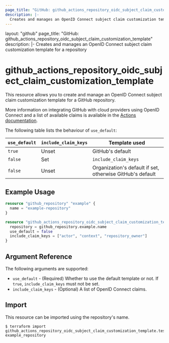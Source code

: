 ```yaml
---
page_title: "GitHub: github_actions_repository_oidc_subject_claim_customization_template"
description: |-
  Creates and manages an OpenID Connect subject claim customization template for a repository
---
```


layout: "github" page_title: "GitHub: github_actions_repository_oidc_subject_claim_customization_template" description: |- Creates and manages an OpenID Connect subject claim customization template for a repository <!-- yaml: line 5: could not find expected ':' -->

# github_actions_repository_oidc_subject_claim_customization_template

This resource allows you to create and manage an OpenID Connect subject claim customization template for a GitHub repository.

More information on integrating GitHub with cloud providers using OpenID Connect and a list of available claims is available in the [Actions documentation](https://docs.github.com/en/actions/deployment/security-hardening-your-deployments/about-security-hardening-with-openid-connect).

The following table lists the behaviour of `use_default`:

| `use_default` | `include_claim_keys` | Template used                                             |
|---------------|----------------------|-----------------------------------------------------------|
| `true`        | Unset                | GitHub's default                                          |
| `false`       | Set                  | `include_claim_keys`                                      |
| `false`       | Unset                | Organization's default if set, otherwise GitHub's default |

## Example Usage

```terraform
resource "github_repository" "example" {
  name = "example-repository"
}

resource "github_actions_repository_oidc_subject_claim_customization_template" "example_template" {
  repository = github_repository.example.name
  use_default = false
  include_claim_keys = ["actor", "context", "repository_owner"]
}
```

## Argument Reference

The following arguments are supported:

* `use_default` - (Required) Whether to use the default template or not. If `true`, `include_claim_keys` must not be set.
* `include_claim_keys` - (Optional) A list of OpenID Connect claims.

## Import

This resource can be imported using the repository's name.

```
$ terraform import github_actions_repository_oidc_subject_claim_customization_template.test example_repository
```
